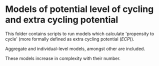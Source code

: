 # Models of potential level of cycling and extra cycling potential

This folder contains scripts to run models which calculate 'propensity to cycle'
(more formally defined as extra cycling potential (*ECP*)).

Aggregate and individual-level models, amongst other are included.

These models increase in complexity with their number.
